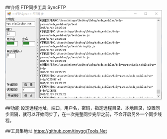 ##介绍
FTP同步工具 SyncFTP   
![SyncFTP](https://raw.githubusercontent.com/tinygg/Tools.Net/master/SyncFTP/ftp_sync.png)  

##功能
设定远程地址，端口，用户名，密码，指定远程目录、本地目录，设置同步间隔，就可以开始同步了，在一次完整同步完毕之前，不会开启另外一个同步线程。

##工具集地址
https://github.com/tinygg/Tools.Net
